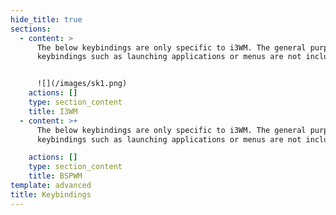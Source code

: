 ```yaml
---
hide_title: true
sections:
  - content: >
      The below keybindings are only specific to i3WM. The general purpose
      keybindings such as launching applications or menus are not included here.


      ![](/images/sk1.png)
    actions: []
    type: section_content
    title: I3WM
  - content: >+
      The below keybindings are only specific to i3WM. The general purpose
      keybindings such as launching applications or menus are not included here.

    actions: []
    type: section_content
    title: BSPWM
template: advanced
title: Keybindings
---
```

